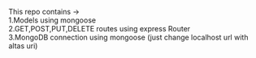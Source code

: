 This repo contains ->   
1.Models using mongoose    
2.GET,POST,PUT,DELETE routes using express Router  
3.MongoDB connection using mongoose (just change localhost url with altas uri)  
